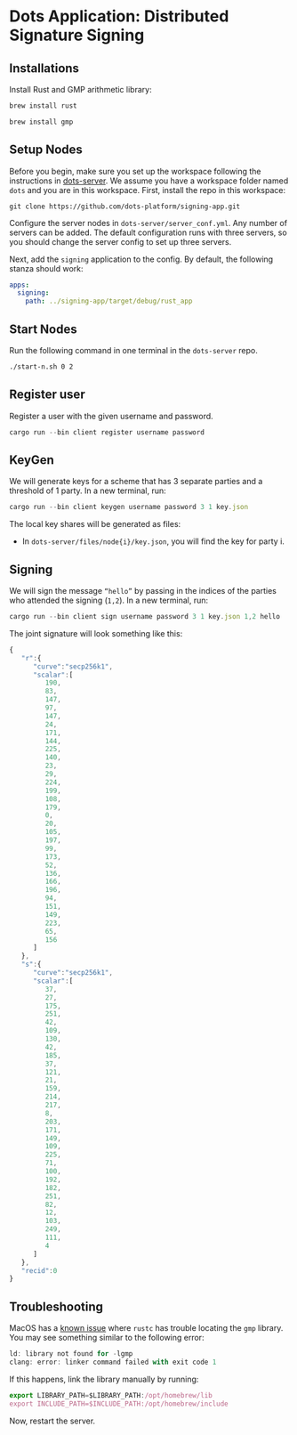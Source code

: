 # Dots Application: Distributed Signature Signing

## Installations

Install Rust and GMP arithmetic library:

```jsx
brew install rust
```

```jsx
brew install gmp
```

## Setup Nodes
Before you begin, make sure you set up the workspace following the instructions in [dots-server](https://github.com/dots-platform/dots-server). We assume you have a workspace folder named `dots` and you are in this workspace. First, install the repo in this workspace:

```
git clone https://github.com/dots-platform/signing-app.git
```

Configure the server nodes in `dots-server/server_conf.yml`. Any number of servers can be added. The default configuration runs with three servers, so you should change the server config to set up three servers.

Next, add the `signing` application to the config. By default, the following stanza should work:
```yaml
apps:
  signing:
    path: ../signing-app/target/debug/rust_app
```

## Start Nodes
Run the following command in one terminal in the `dots-server` repo.
```bash
./start-n.sh 0 2
```

## Register user
Register a user with the given username and password.
```jsx
cargo run --bin client register username password
```

## KeyGen
We will generate keys for a scheme that has 3 separate parties and a threshold of 1 party. In a new terminal, run:

```jsx
cargo run --bin client keygen username password 3 1 key.json
```
The local key shares will be generated as files:
- In `dots-server/files/node{i}/key.json`, you will find the key for party i.
## Signing

We will sign the message `“hello”` by passing in the indices of the parties who attended the signing (`1,2`). In a new terminal, run:

```jsx
cargo run --bin client sign username password 3 1 key.json 1,2 hello
```

The joint signature will look something like this:
```jsx
{
   "r":{
      "curve":"secp256k1",
      "scalar":[
         190,
         83,
         147,
         97,
         147,
         24,
         171,
         144,
         225,
         140,
         23,
         29,
         224,
         199,
         108,
         179,
         0,
         20,
         105,
         197,
         99,
         173,
         52,
         136,
         166,
         196,
         94,
         151,
         149,
         223,
         65,
         156
      ]
   },
   "s":{
      "curve":"secp256k1",
      "scalar":[
         37,
         27,
         175,
         251,
         42,
         109,
         130,
         42,
         185,
         37,
         121,
         21,
         159,
         214,
         217,
         8,
         203,
         171,
         149,
         109,
         225,
         71,
         100,
         192,
         182,
         251,
         82,
         12,
         103,
         249,
         111,
         4
      ]
   },
   "recid":0
}
```

## Troubleshooting
MacOS has a [known issue](https://github.com/ZenGo-X/multi-party-ecdsa/issues/66) where `rustc` has trouble locating the `gmp` library. You may see something similar to the following error:

```jsx
ld: library not found for -lgmp
clang: error: linker command failed with exit code 1
```

If this happens, link the library manually by running:

```jsx
export LIBRARY_PATH=$LIBRARY_PATH:/opt/homebrew/lib
export INCLUDE_PATH=$INCLUDE_PATH:/opt/homebrew/include
```
Now, restart the server.
